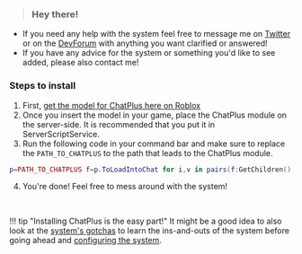 > ### Hey there!
- If you need any help with the system feel free to message me on [Twitter](https://twitter.com/crystalflxme) or on the [DevForum](https://devforum.roblox.com/u/crystalflxme) with anything you want clarified or answered!
- If you have any advice for the system or something you'd like to see added, please also contact me!

### Steps to install
1. First, [get the model for ChatPlus here on Roblox](https://www.roblox.com/library/5356342564/ChatPlus)
2. Once you insert the model in your game, place the ChatPlus module on the server-side. It is recommended that you put it in ServerScriptService.
3. Run the following code in your command bar and make sure to replace the `PATH_TO_CHATPLUS` to the path that leads to the ChatPlus module.
```lua
p=PATH_TO_CHATPLUS f=p.ToLoadIntoChat for i,v in pairs(f:GetChildren()) do v.Parent=game:GetService("Chat") end f:Destroy()
```
4. You're done! Feel free to mess around with the system!

<br>

!!! tip "Installing ChatPlus is the easy part!"
    It might be a good idea to also look at the [system's gotchas](gotchas.md) to learn the ins-and-outs of the system before going ahead and [configuring the system](config.md).